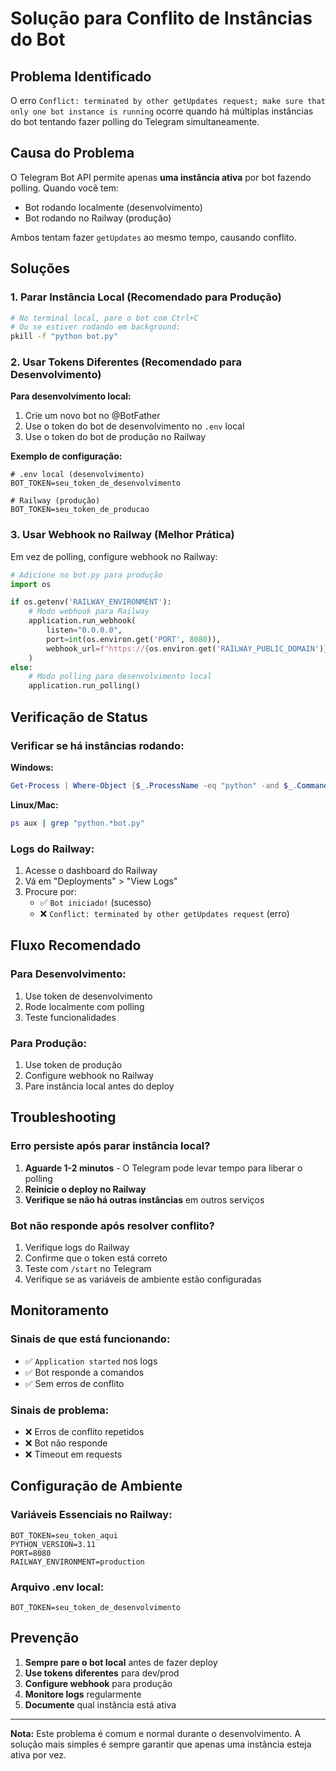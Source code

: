 # Solução para Conflito de Instâncias do Bot

## Problema Identificado

O erro `Conflict: terminated by other getUpdates request; make sure that only one bot instance is running` ocorre quando há múltiplas instâncias do bot tentando fazer polling do Telegram simultaneamente.

## Causa do Problema

O Telegram Bot API permite apenas **uma instância ativa** por bot fazendo polling. Quando você tem:
- Bot rodando localmente (desenvolvimento)
- Bot rodando no Railway (produção)

Ambos tentam fazer `getUpdates` ao mesmo tempo, causando conflito.

## Soluções

### 1. Parar Instância Local (Recomendado para Produção)

```bash
# No terminal local, pare o bot com Ctrl+C
# Ou se estiver rodando em background:
pkill -f "python bot.py"
```

### 2. Usar Tokens Diferentes (Recomendado para Desenvolvimento)

**Para desenvolvimento local:**
1. Crie um novo bot no @BotFather
2. Use o token do bot de desenvolvimento no `.env` local
3. Use o token do bot de produção no Railway

**Exemplo de configuração:**
```env
# .env local (desenvolvimento)
BOT_TOKEN=seu_token_de_desenvolvimento

# Railway (produção)
BOT_TOKEN=seu_token_de_producao
```

### 3. Usar Webhook no Railway (Melhor Prática)

Em vez de polling, configure webhook no Railway:

```python
# Adicione no bot.py para produção
import os

if os.getenv('RAILWAY_ENVIRONMENT'):
    # Modo webhook para Railway
    application.run_webhook(
        listen="0.0.0.0",
        port=int(os.environ.get('PORT', 8080)),
        webhook_url=f"https://{os.environ.get('RAILWAY_PUBLIC_DOMAIN')}/webhook"
    )
else:
    # Modo polling para desenvolvimento local
    application.run_polling()
```

## Verificação de Status

### Verificar se há instâncias rodando:

**Windows:**
```powershell
Get-Process | Where-Object {$_.ProcessName -eq "python" -and $_.CommandLine -like "*bot.py*"}
```

**Linux/Mac:**
```bash
ps aux | grep "python.*bot.py"
```

### Logs do Railway:

1. Acesse o dashboard do Railway
2. Vá em "Deployments" > "View Logs"
3. Procure por:
   - ✅ `Bot iniciado!` (sucesso)
   - ❌ `Conflict: terminated by other getUpdates request` (erro)

## Fluxo Recomendado

### Para Desenvolvimento:
1. Use token de desenvolvimento
2. Rode localmente com polling
3. Teste funcionalidades

### Para Produção:
1. Use token de produção
2. Configure webhook no Railway
3. Pare instância local antes do deploy

## Troubleshooting

### Erro persiste após parar instância local?

1. **Aguarde 1-2 minutos** - O Telegram pode levar tempo para liberar o polling
2. **Reinicie o deploy no Railway**
3. **Verifique se não há outras instâncias** em outros serviços

### Bot não responde após resolver conflito?

1. Verifique logs do Railway
2. Confirme que o token está correto
3. Teste com `/start` no Telegram
4. Verifique se as variáveis de ambiente estão configuradas

## Monitoramento

### Sinais de que está funcionando:
- ✅ `Application started` nos logs
- ✅ Bot responde a comandos
- ✅ Sem erros de conflito

### Sinais de problema:
- ❌ Erros de conflito repetidos
- ❌ Bot não responde
- ❌ Timeout em requests

## Configuração de Ambiente

### Variáveis Essenciais no Railway:
```env
BOT_TOKEN=seu_token_aqui
PYTHON_VERSION=3.11
PORT=8080
RAILWAY_ENVIRONMENT=production
```

### Arquivo .env local:
```env
BOT_TOKEN=seu_token_de_desenvolvimento
```

## Prevenção

1. **Sempre pare o bot local** antes de fazer deploy
2. **Use tokens diferentes** para dev/prod
3. **Configure webhook** para produção
4. **Monitore logs** regularmente
5. **Documente** qual instância está ativa

---

**Nota:** Este problema é comum e normal durante o desenvolvimento. A solução mais simples é sempre garantir que apenas uma instância esteja ativa por vez.